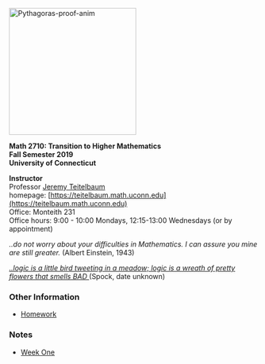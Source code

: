 <a title="William B. Faulk [CC BY-SA 4.0 (https://creativecommons.org/licenses/by-sa/4.0)], via Wikimedia Commons" href="https://commons.wikimedia.org/wiki/File:Pythagoras-proof-anim.svg"><img width="256" alt="Pythagoras-proof-anim" src="https://upload.wikimedia.org/wikipedia/commons/thumb/9/9e/Pythagoras-proof-anim.svg/256px-Pythagoras-proof-anim.svg.png"></a> 

**Math 2710: Transition to Higher Mathematics** <br>
**Fall Semester 2019** <br>
**University of Connecticut** <br>



**Instructor** <br>
Professor [Jeremy Teitelbaum](mailto:jeremy.teitelbaum@uconn.edu) <br>
homepage: [https://teitelbaum.math.uconn.edu](https://teitelbaum.math.uconn.edu) <br>
Office: Monteith 231 <br>
Office hours: 9:00 - 10:00 Mondays, 12:15-13:00 Wednesdays (or by appointment)<br />

<p>

<em> ..do not worry about your difficulties in Mathematics.  I can assure you mine are still greater. </em>
(Albert Einstein, 1943)<br>

<em> <a href="https://www.youtube.com/watch?v=Mswr-u99Lq0"> ..logic is a little bird tweeting in a meadow; logic is a wreath of pretty flowers that smells BAD </a></em> 
(Spock, date unknown)<br>

</p>

### Other Information

- <a href="Homework/Homework.html"> Homework </a>

### Notes

- <a href="Notes/Week1.html"> Week One  </a>






